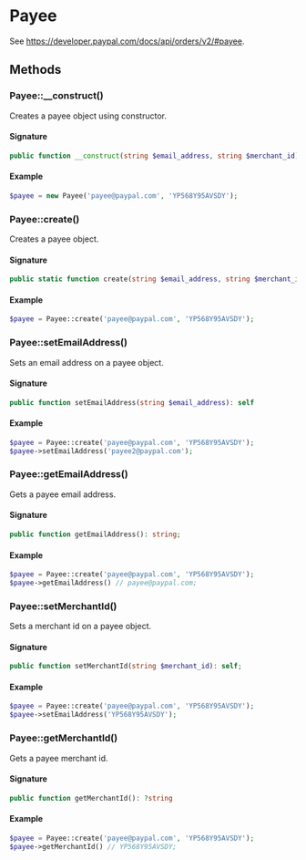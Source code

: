 # Payee

See https://developer.paypal.com/docs/api/orders/v2/#payee.

## Methods

### Payee::__construct()

Creates a payee object using constructor.

#### Signature

```php
public function __construct(string $email_address, string $merchant_id);
```

#### Example

```php
$payee = new Payee('payee@paypal.com', 'YP568Y95AVSDY');
```

### Payee::create()

Creates a payee object.

#### Signature

```php
public static function create(string $email_address, string $merchant_id): Payee;
```

#### Example

```php
$payee = Payee::create('payee@paypal.com', 'YP568Y95AVSDY');
```

### Payee::setEmailAddress()

Sets an email address on a payee object.

#### Signature

```php
public function setEmailAddress(string $email_address): self
```

#### Example

```php
$payee = Payee::create('payee@paypal.com', 'YP568Y95AVSDY');
$payee->setEmailAddress('payee2@paypal.com');
```

### Payee::getEmailAddress()

Gets a payee email address.

#### Signature

```php
public function getEmailAddress(): string;
```

#### Example

```php
$payee = Payee::create('payee@paypal.com', 'YP568Y95AVSDY');
$payee->getEmailAddress() // payee@paypal.com;
```

### Payee::setMerchantId()

Sets a merchant id on a payee object.

#### Signature

```php
public function setMerchantId(string $merchant_id): self;
```

#### Example

```php
$payee = Payee::create('payee@paypal.com', 'YP568Y95AVSDY');
$payee->setEmailAddress('YP568Y95AVSDY');
```

### Payee::getMerchantId()

Gets a payee merchant id.

#### Signature

```php
public function getMerchantId(): ?string
```

#### Example

```php
$payee = Payee::create('payee@paypal.com', 'YP568Y95AVSDY');
$payee->getMerchantId() // YP568Y95AVSDY;
```
